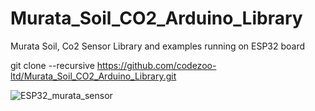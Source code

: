 # Murata_Soil_CO2_Arduino_Library
Murata Soil, Co2 Sensor Library and examples running on ESP32 board

git clone --recursive https://github.com/codezoo-ltd/Murata_Soil_CO2_Arduino_Library.git

![ESP32_murata_sensor](https://github.com/codezoo-ltd/Murata_Soil_CO2_Arduino_Library/assets/22319034/5dc3a51c-9931-4b8e-8e99-c2bea488ebb5)


